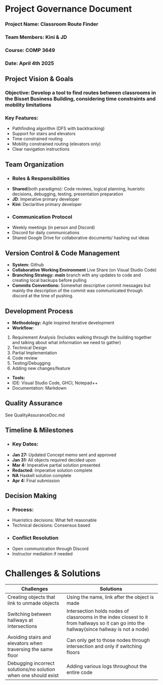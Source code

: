 # Project Governance Document

### Project Name: Classroom Route Finder 
### Team Members: Kini & JD
### Course: COMP 3649
### Date: April 4th 2025

## Project Vision & Goals
### Objective: Develop a tool to find routes between classrooms in the Bisset Business Building, considering time constraints and mobility limitations
### Key Features:
* Pathfinding algorithm (DFS with backtracking)
* Support for stairs and elevators
* Time constrained routing
* Mobility constrained routing (elevators only)
* Clear navigation instructions

## Team Organization

* ### Roles & Responsibilities
* **Shared**(both paradigms): Code reviews, logical planning, hueristic decisions, debugging, testing, presentation preparation
*  **JD**: Imperative primary developer 
*  **Kini**: Declaritive primary developer
*  ### Communication Protocol
*  Weekly meetings (in person and Discord)
*  Discord for daily communications
*  Shared Google Drive for collaborative documents/ hashing out ideas


## Version Control & Code Management
* **System:** Github
* **Collaborative Working Environment** Live Share (on Visual Studio Code)
* **Branching Strategy:** ***main*** branch with any updates to code and creating local backups before pulling
* **Commits Conventions:** Somewhat descriptive commit messages but mainly the description of the commit was communicated through discord at the time of pushing.

## Development Process
* **Methodology:** Agile inspired iterative development
* **Workflow:**
1. Requirement Analysis (Includes walking through the building together and talking about what information we need to gather)
2. Technical Design
3. Partial Implementation
4. Code review
5. Testing/Debugging
6. Adding new changes/feature
* **Tools:**
* IDE: Visual Studio Code, GHCI, Notepad++
* Documentation: Markdown 

## Quality Assurance
 See QualityAssuranceDoc.md

## Timeline & Milestones
* ### **Key Dates:**
* **Jan 27:** Updated Concept memo sent and approved
* **Jan 31:** All objects required decided upon
* **Mar 4:** Imperative partial solution presented
* **Redacted:** Imperative solution complete
* **NA** Haskell solution complete
* **Apr 4:** Final submission

## Decision Making
* ### Process:
* Hueristics decisions: What felt reasonable
* Technical decisions: Consensus based
* ### Conflict Resolution
* Open communication through Discord
* Instructor mediation if needed


# Challenges & Solutions

| Challenges   |   Solutions |
|------------- |-------------|
|Creating objects that link to unmade objects|Using the name, link after the object is made          |
|Switching between hallways at intersections|Intersection holds nodes of classrooms in the index closest to it from hallways so it can go into the hallway(since hallway is not a node)             |
|Avoiding stairs and elevators when traversing the same floor |Can only get to those nodes through intersection and only if switching floors|
|Debugging incorrect solutions/no solution when one should exist |Adding various logs throughout the entire code |


